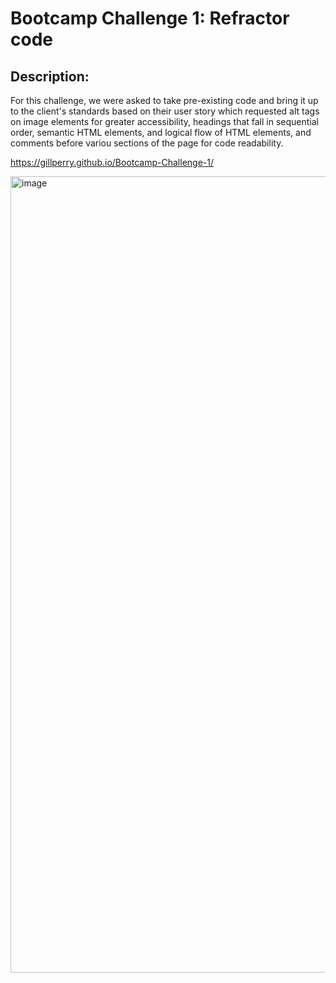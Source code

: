 # Bootcamp Challenge 1: Refractor code
## Description: 
For this challenge, we were asked to take pre-existing code and bring it up to the client's standards based on their user story which requested alt tags on image elements for greater accessibility, headings that fall in sequential order, semantic HTML elements, and logical flow of HTML elements, and comments before variou sections of the page for code readability.

https://gillperry.github.io/Bootcamp-Challenge-1/

<img width="1274" alt="image" src="https://user-images.githubusercontent.com/93402175/154596435-8b22fe5f-3e4d-4d04-b468-5b914f26dfef.png">